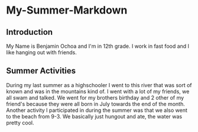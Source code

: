# My-Summer-Markdown
## Introduction
My Name is Benjamin Ochoa and I'm in 12th grade. I work in fast food and I like hanging out with friends.

## Summer Activities
During my last summer as a highschooler I went to this river that was sort of known and was in the mountains kind of. I went with a lot of my friends, we all swam and talked. We went for my brothers birthday and 2 other of my friend's because they were all born in July towards the end of the month. Another activity I participated in during the summer was that we also went to the beach from 9-3. We basically just hungout and ate, the water was pretty cool.